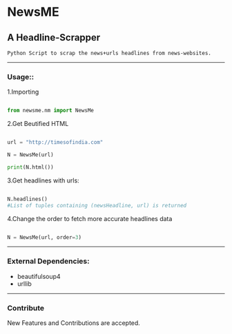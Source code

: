 # NewsME  
## A Headline-Scrapper

`Python Script to scrap the news+urls headlines from news-websites.`

***
### Usage::
1.Importing 
```python

from newsme.nm import NewsMe

```

2.Get Beutified HTML
```python

url = "http://timesofindia.com"

N = NewsMe(url)

print(N.html())

```

3.Get headlines with urls:
```python

N.headlines()
#List of tuples containing (newsHeadline, url) is returned

```

4.Change the order to fetch more accurate headlines data
```python

N = NewsMe(url, order=3)

```
***
### External Dependencies:

* beautifulsoup4
* urllib

***
### Contribute
New Features and Contributions are accepted.
